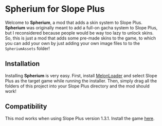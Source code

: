 ﻿# Spherium for Slope Plus
Welcome to **Spherium**, a mod that adds a skin system to Slope Plus. **Spherium** was originally meant to add a full-on gacha system to Slope Plus, but I reconsidered because people would be way too lazy to unlock skins. So, this is just a mod that adds some pre-made skins to the game, to which you can add your own by just adding your own image files to to the `SpheriumAssets` folder!

## Installation
Installing **Spherium** is very easy.
First, install [MelonLoader](https://github.com/LavaGang/MelonLoader) and select Slope Plus as the target game while running the installer.
Then, simply drag all the folders of this project into your Slope Plus directory and the mod should work!

## Compatibility
This mod works when using Slope Plus version 1.3.1. Install the game [here](https://coweggs.itch.io/slope-plus).

